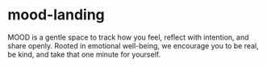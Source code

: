 # mood-landing
MOOD is a gentle space to track how you feel, reflect with intention, and share openly. Rooted in emotional well-being, we encourage you to be real, be kind, and take that one minute for yourself.
